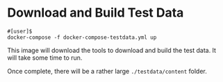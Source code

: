 # Download and Build Test Data

```
#[user]$
docker-compose -f docker-compose-testdata.yml up
```

This image will download the tools to download and build the test data.  It will take some time to run.

Once complete, there will be a rather large `./testdata/content` folder.

